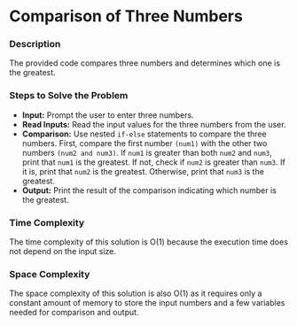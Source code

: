 # Comparison of Three Numbers


### Description
The provided code compares three numbers and determines which one is the greatest.

### Steps to Solve the Problem
 - **Input:** Prompt the user to enter three numbers.
 - **Read Inputs:** Read the input values for the three numbers from the user.
 - **Comparison:** Use nested `if-else` statements to compare the three numbers. First, compare the first number `(num1)` with the other two numbers `(num2 and num3)`. If `num1` is greater than both `num2` and `num3`, print that `num1` is the greatest. If not, check if `num2` is greater than `num3`. If it is, print that `num2` is the greatest. Otherwise, print that `num3` is the greatest.
 - **Output:** Print the result of the comparison indicating which number is the greatest.

### Time Complexity
The time complexity of this solution is O(1) because the execution time does not depend on the input size.

### Space Complexity
The space complexity of this solution is also O(1) as it requires only a constant amount of memory to store the input numbers and a few variables needed for comparison and output.
